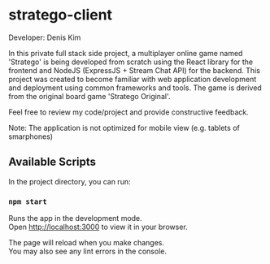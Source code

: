# stratego-client
Developer: Denis Kim

In this private full stack side project, a multiplayer online game named 'Stratego' is being developed from scratch using the React library for the frontend and NodeJS (ExpressJS + Stream Chat API) for the backend. 
This project was created to become familiar with web application development and deployment using common frameworks and tools. 
The game is derived from the original board game 'Stratego Original'.

Feel free to review my code/project and provide constructive feedback. 

Note: The application is not optimized for mobile view (e.g. tablets of smarphones)


## Available Scripts
In the project directory, you can run:

### `npm start`

Runs the app in the development mode.\
Open [http://localhost:3000](http://localhost:3000) to view it in your browser.

The page will reload when you make changes.\
You may also see any lint errors in the console.

